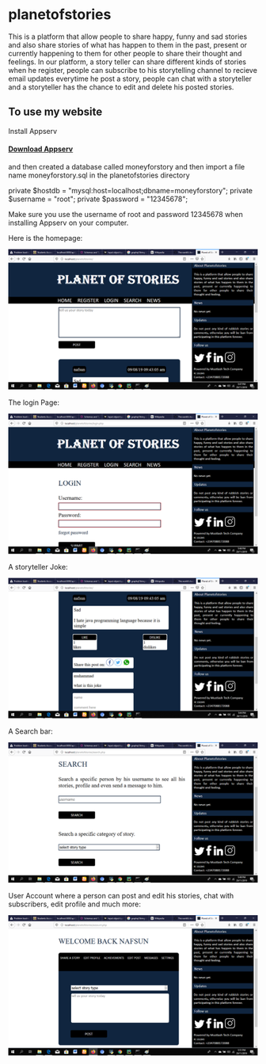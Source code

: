 # planetofstories
This is a platform that allow people to share happy, funny and sad stories and also share stories of what has happen to them in the past, present or currently happening to them for other people to share their thought and feelings. In our platform, a story teller can share different kinds of stories when he register, people can subscribe to his storytelling channel to recieve email updates everytime he post a story, people can chat with a storyteller and a storyteller has the chance to edit and delete his posted stories.

<h2>To use my website</h2>

Install Appserv <a href="https://www.appserv.org/en/download/"><h4>Download Appserv</h4></a>

and then created a database called moneyforstory and then import a file name moneyforstory.sql in the planetofstories directory

private $hostdb = "mysql:host=localhost;dbname=moneyforstory";
private $username = "root";
private $password = "12345678";

Make sure you use the username of root and password 12345678 when installing Appserv on your computer.

Here is the homepage:

<img src="https://github.com/Nafsun/planetofstories/blob/master/images/planetofstories-homepage.png" alt="Planet of Stories Homepage">

The login Page:

<img src="https://github.com/Nafsun/planetofstories/blob/master/images/planetofstories-loginpage.png" alt="Planet of Stories Loginpage">

A storyteller Joke:

<img src="https://github.com/Nafsun/planetofstories/blob/master/images/planetofstories-message.png" alt="Planet of Stories Jokepage">

A Search bar:

<img src="https://github.com/Nafsun/planetofstories/blob/master/images/planetofstories-search.png" alt="Planet of Stories Searchpage">

User Account where a person can post and edit his stories, chat with subscribers, edit profile and much more:

<img src="https://github.com/Nafsun/planetofstories/blob/master/images/planetofstories-account.png" alt="Planet of Stories User Account">
